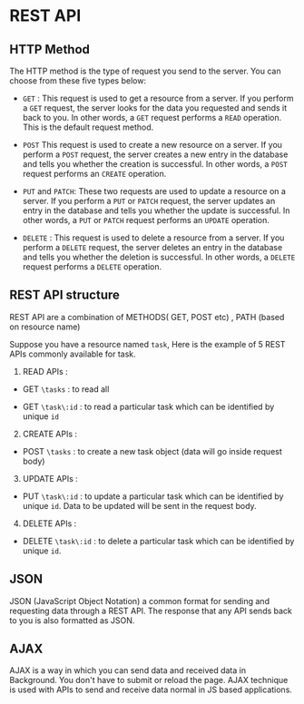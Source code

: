 # REST API


## HTTP Method

The HTTP method is the type of request you send to the server. You can choose from these five types below:

* `GET` :	This request is used to get a resource from a server. If you perform a `GET` request, the server looks for the data you requested and sends it back to you. In other words, a `GET` request performs a `READ` operation. This is the default request method.

* `POST`	This request is used to create a new resource on a server. If you perform a `POST` request, the server creates a new entry in the database and tells you whether the creation is successful. In other words, a `POST` request performs an `CREATE` operation.

* `PUT` and `PATCH`:	These two requests are used to update a resource on a server. If you perform a `PUT` or `PATCH` request, the server updates an entry in the database and tells you whether the update is successful. In other words, a `PUT` or `PATCH` request performs an `UPDATE` operation.

* `DELETE` :	This request is used to delete a resource from a server. If you perform a `DELETE` request, the server deletes an entry in the database and tells you whether the deletion is successful. In other words, a `DELETE` request performs a `DELETE` operation.



## REST API structure 


REST API are a combination of METHODS( GET, POST etc) , PATH (based on resource name) 

Suppose you have a resource named `task`, Here is the example of 5 REST APIs commonly available for task.

1. READ APIs :

* GET `\tasks` : to read all

* GET `\task\:id` : to read a particular task which can be identified by unique `id` 


2. CREATE APIs :

* POST `\tasks` : to create a new task object  (data will go inside request body)

3. UPDATE APIs :

* PUT `\task\:id` :  to update a particular task which can be identified by unique `id`. Data to be updated will be sent in the request body. 

4. DELETE APIs :

* DELETE `\task\:id` :  to delete a particular task which can be identified by unique `id`.


## JSON

JSON (JavaScript Object Notation) a common format for sending and requesting data through a REST API. The response that any API sends back to you is also formatted as JSON.

## AJAX

AJAX is a way in which you can send data and received data in Background. You don't have to submit or reload the page. AJAX technique is used with APIs to send and receive data normal in JS based applications.